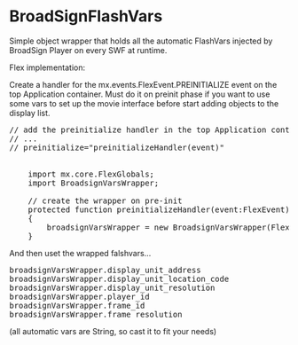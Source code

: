 BroadSignFlashVars
==================

Simple object wrapper that holds all the automatic FlashVars injected by BroadSign Player on every SWF at runtime.

Flex implementation:

Create a handler for the mx.events.FlexEvent.PREINITIALIZE event on the top Application container. Must do it on preinit phase if you want to use some vars to set up the movie interface before start adding objects to the display list.

<pre>
// add the preinitialize handler in the top Application container: 
// ...
// preinitialize="preinitializeHandler(event)" 


	import mx.core.FlexGlobals;
	import BroadsignVarsWrapper;
			
	// create the wrapper on pre-init 
	protected function preinitializeHandler(event:FlexEvent):void
	{
		broadsignVarsWrapper = new BroadsignVarsWrapper(FlexGlobals.topLevelApplication.parameters);
	}
</pre>

And then uset the wrapped falshvars...

<pre>
broadsignVarsWrapper.display_unit_address 
broadsignVarsWrapper.display_unit_location_code 
broadsignVarsWrapper.display_unit_resolution 
broadsignVarsWrapper.player_id 
broadsignVarsWrapper.frame_id 
broadsignVarsWrapper.frame_resolution 
</pre>

(all automatic vars are String, so cast it to fit your needs)

